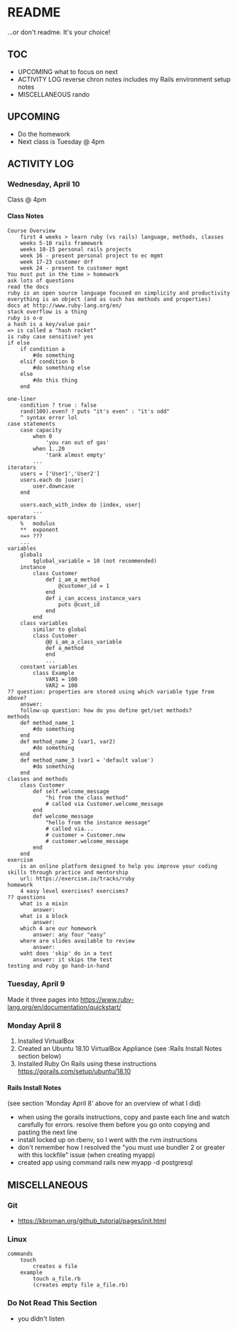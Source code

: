 # README
...or don't readme. It's your choice!

## TOC

* UPCOMING
	what to focus on next
* ACTIVITY LOG 
	reverse chron notes
	includes my Rails environment setup notes
* MISCELLANEOUS
	rando

## UPCOMING
* Do the homework
* Next class is Tuesday @ 4pm

## ACTIVITY LOG

### Wednesday, April 10
Class @ 4pm

#### Class Notes
	Course Overview 
		first 4 weeks > learn ruby (vs rails) language, methods, classes
		weeks 5-10 rails framework
		weeks 10-15 personal rails projects
		week 16 - present personal project to ec mgmt
		week 17-23 customer drf
		week 24 - present to customer mgmt
	You must put in the time > homework
	ask lots of questions
	read the docs
	ruby is an open source language focused on simplicity and productivity
	everything is an object (and as such has methods and properties)
	docs at http://www.ruby-lang.org/en/
	stack overflow is a thing
	ruby is o-o
	a hash is a key/value pair
	=> is called a "hash rocket"
	is ruby case sensitive? yes
	if else
		if condition a
			#do something
		elsif condition b
			#do something else
		else
			#do this thing
		end

	one-liner
		condition ? true : false
		rand(100).even? ? puts "it's even" : "it's odd" 
		^ syntax error lol
	case statements
		case capacity
			when 0
				'you ran out of gas'
			when 1..20
				'tank almost empty'
			...
	iterators
		users = ['User1','User2']
		users.each do |user|
			user.downcase
		end

		users.each_with_index do |index, user|
			...
	operators
		% 	modulus
		** 	exponent
		<=>	???	
		...
	variables
		globals
			$global_variable = 10 (not recommended)
		instance
			class Customer
				def i_am_a_method
					@customer_id = 1
				end
				def i_can_access_instance_vars
					puts @cust_id
				end
			end
		class variables
			similar to global
			class Customer
				@@ i_am_a_class_variable
				def a_method
				end
				...
		constant variables
			class Example
				VAR1 = 100
				VAR2 = 100
	?? question: properties are stored using which variable type from above?
		answer: 
		follow-up question: how do you define get/set methods?
	methods
		def method_name_1
			#do something
		end
		def method_name_2 (var1, var2)
			#do something
		end
		def method_name_3 (var1 = 'default value')
			#do something
		end
	classes and methods
		class Customer
			def self.welcome_message
				"hi from the class method"
				# called via Customer.welcome_message
			end
			def welcome_message
				"hello from the instance message"
				# called via... 
				# customer = Customer.new
				# customer.welcome_message
			end
		end
	exercism
		is an online platform designed to help you improve your coding skills through practice and mentorship
		url: https://exercism.io/tracks/ruby	
	homework
		4 easy level exercises? exercisms?
	?? questions
		what is a mixin
			answer: 
		what is a block
			answer: 
		which 4 are our homework
			answer: any four "easy"
		where are slides available to review
			answer: 
		waht does 'skip' do in a test
			answer: it skips the test 
	testing and ruby go hand-in-hand

### Tuesday, April 9
Made it three pages into https://www.ruby-lang.org/en/documentation/quickstart/ 

### Monday April 8
1. Installed VirtualBox
2. Created an Ubuntu 18.10 VirtualBox Appliance (see :Rails Install Notes section below)
3. Installed Ruby On Rails using these instructions https://gorails.com/setup/ubuntu/18.10 

#### Rails Install Notes
(see section 'Monday April 8' above for an overview of what I did)
* when using the gorails instructions, copy and paste each line and watch carefully for errors.  resolve them before you go onto copying and pasting the next line
* install locked up on rbenv, so I went with the rvm instructions
* don't remember how I resolved the "you must use bundler 2 or greater with this lockfile" issue (when creating myapp)
* created app using command rails new myapp -d postgresql

## MISCELLANEOUS

### Git
* https://kbroman.org/github_tutorial/pages/init.html

### Linux
	commands
		touch	
			creates a file
		example
			touch a_file.rb
			(creates empty file a_file.rb)

### Do Not Read This Section
* you didn't listen

